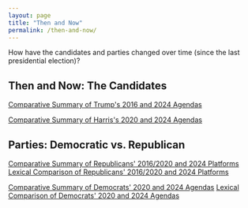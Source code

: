 ```yaml
---
layout: page
title: "Then and Now"
permalink: /then-and-now/
---
```


How have the candidates and parties changed over time (since the last presidential election)?



## Then and Now: The Candidates


<a href="trump-comparative-summary" class="btn-grad btn-grad-red">Comparative Summary of Trump's 2016 and 2024 Agendas</a>


<a href="harris-comparative-summary" class="btn-grad btn-grad-blue">Comparative Summary of Harris's 2020 and 2024 Agendas</a>


## Parties: Democratic vs. Republican

<a href="republican-comparative-summary" class="btn-grad btn-grad-red">Comparative Summary of Republicans' 2016/2020 and 2024 Platforms</a>
<a href="republican-log-odds" class="btn-grad btn-grad-red">Lexical Comparison of Republicans' 2016/2020 and 2024 Platforms</a>



<a href="democrat-comparative-summary" class="btn-grad btn-grad-blue">Comparative Summary of Democrats' 2020 and 2024 Agendas</a>
<a href="democrat-log-odds" class="btn-grad btn-grad-blue">Lexical Comparison of Democrats' 2020 and 2024 Agendas</a>